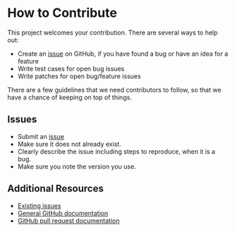 How to Contribute
=================

This project welcomes your contribution. There are several ways to help out:

* Create an [issue](https://github.com/femtopixel/docker-google-chrome-headless/issues/) on GitHub,
if you have found a bug or have an idea for a feature
* Write test cases for open bug issues
* Write patches for open bug/feature issues

There are a few guidelines that we need contributors to follow, so that we have a
chance of keeping on top of things.

Issues
------

* Submit an [issue](https://github.com/femtopixel/docker-google-chrome-headless/issues/)
* Make sure it does not already exist.
* Clearly describe the issue including steps to reproduce, when it is a bug.
* Make sure you note the version you use.

Additional Resources
--------------------

* [Existing issues](https://github.com/femtopixel/docker-google-chrome-headless/issues/)
* [General GitHub documentation](https://help.github.com/)
* [GitHub pull request documentation](https://help.github.com/send-pull-requests/)
